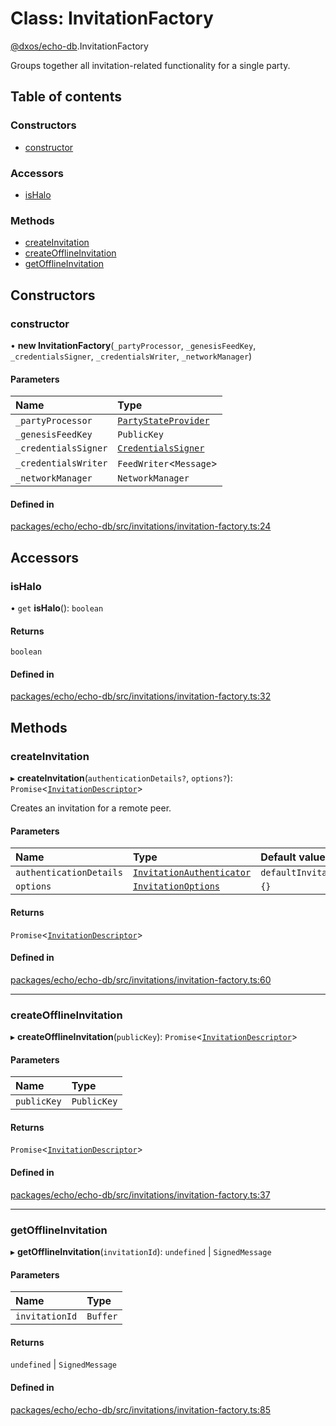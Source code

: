 # Class: InvitationFactory

[@dxos/echo-db](../modules/dxos_echo_db.md).InvitationFactory

Groups together all invitation-related functionality for a single party.

## Table of contents

### Constructors

- [constructor](dxos_echo_db.InvitationFactory.md#constructor)

### Accessors

- [isHalo](dxos_echo_db.InvitationFactory.md#ishalo)

### Methods

- [createInvitation](dxos_echo_db.InvitationFactory.md#createinvitation)
- [createOfflineInvitation](dxos_echo_db.InvitationFactory.md#createofflineinvitation)
- [getOfflineInvitation](dxos_echo_db.InvitationFactory.md#getofflineinvitation)

## Constructors

### constructor

• **new InvitationFactory**(`_partyProcessor`, `_genesisFeedKey`, `_credentialsSigner`, `_credentialsWriter`, `_networkManager`)

#### Parameters

| Name | Type |
| :------ | :------ |
| `_partyProcessor` | [`PartyStateProvider`](../interfaces/dxos_echo_db.PartyStateProvider.md) |
| `_genesisFeedKey` | `PublicKey` |
| `_credentialsSigner` | [`CredentialsSigner`](dxos_echo_db.CredentialsSigner.md) |
| `_credentialsWriter` | `FeedWriter`<`Message`\> |
| `_networkManager` | `NetworkManager` |

#### Defined in

[packages/echo/echo-db/src/invitations/invitation-factory.ts:24](https://github.com/dxos/dxos/blob/32ae9b579/packages/echo/echo-db/src/invitations/invitation-factory.ts#L24)

## Accessors

### isHalo

• `get` **isHalo**(): `boolean`

#### Returns

`boolean`

#### Defined in

[packages/echo/echo-db/src/invitations/invitation-factory.ts:32](https://github.com/dxos/dxos/blob/32ae9b579/packages/echo/echo-db/src/invitations/invitation-factory.ts#L32)

## Methods

### createInvitation

▸ **createInvitation**(`authenticationDetails?`, `options?`): `Promise`<[`InvitationDescriptor`](dxos_echo_db.InvitationDescriptor.md)\>

Creates an invitation for a remote peer.

#### Parameters

| Name | Type | Default value |
| :------ | :------ | :------ |
| `authenticationDetails` | [`InvitationAuthenticator`](../interfaces/dxos_echo_db.InvitationAuthenticator.md) | `defaultInvitationAuthenticator` |
| `options` | [`InvitationOptions`](../interfaces/dxos_echo_db.InvitationOptions.md) | `{}` |

#### Returns

`Promise`<[`InvitationDescriptor`](dxos_echo_db.InvitationDescriptor.md)\>

#### Defined in

[packages/echo/echo-db/src/invitations/invitation-factory.ts:60](https://github.com/dxos/dxos/blob/32ae9b579/packages/echo/echo-db/src/invitations/invitation-factory.ts#L60)

___

### createOfflineInvitation

▸ **createOfflineInvitation**(`publicKey`): `Promise`<[`InvitationDescriptor`](dxos_echo_db.InvitationDescriptor.md)\>

#### Parameters

| Name | Type |
| :------ | :------ |
| `publicKey` | `PublicKey` |

#### Returns

`Promise`<[`InvitationDescriptor`](dxos_echo_db.InvitationDescriptor.md)\>

#### Defined in

[packages/echo/echo-db/src/invitations/invitation-factory.ts:37](https://github.com/dxos/dxos/blob/32ae9b579/packages/echo/echo-db/src/invitations/invitation-factory.ts#L37)

___

### getOfflineInvitation

▸ **getOfflineInvitation**(`invitationId`): `undefined` \| `SignedMessage`

#### Parameters

| Name | Type |
| :------ | :------ |
| `invitationId` | `Buffer` |

#### Returns

`undefined` \| `SignedMessage`

#### Defined in

[packages/echo/echo-db/src/invitations/invitation-factory.ts:85](https://github.com/dxos/dxos/blob/32ae9b579/packages/echo/echo-db/src/invitations/invitation-factory.ts#L85)
